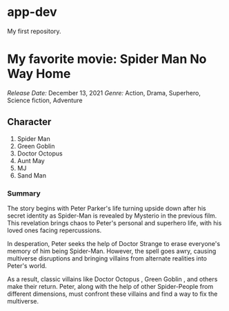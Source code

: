 # app-dev
My first repository.

# My favorite movie: Spider Man No Way Home

*Release Date:* December 13, 2021
*Genre:* Action, Drama, Superhero, Science fiction, Adventure

## Character
1. Spider Man
2. Green Goblin
3. Doctor Octopus
4. Aunt May
5. MJ
6. Sand Man
   

### Summary
The story begins with Peter Parker's life turning upside down after his secret identity as Spider-Man is revealed by Mysterio in the previous film. This revelation brings chaos to Peter's personal and superhero life, with his loved ones facing repercussions.

In desperation, Peter seeks the help of Doctor Strange to erase everyone's memory of him being Spider-Man. However, the spell goes awry, causing multiverse disruptions and bringing villains from alternate realities into Peter's world.

As a result, classic villains like Doctor Octopus , Green Goblin , and others make their return. Peter, along with the help of other Spider-People from different dimensions, must confront these villains and find a way to fix the multiverse.


